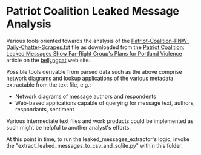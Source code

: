 # Patriot Coalition Leaked Message Analysis
Various tools oriented towards the analysis of the [Patriot-Coalition-PNW-Daily-Chatter-Scrapes.txt](https://eugeneantifa.noblogs.org/files/2020/09/Patriot-Coalition-PNW-Daily-Chatter-Scrapes.txt) file as downloaded from the [Patriot Coalition: Leaked Messages Show Far-Right Group's Plans for Portland Violence](https://www.bellingcat.com/news/2020/09/23/patriot-coalition-far-right-chat-logs-violence/) article on the [bell&iquest;ngcat](https://www.bellingcat.com) web site.

Possible tools derivable from parsed data such as the above comprise [network diagrams](https://www.data-to-viz.com/graph/network.html) and lookup applications of the various metadata extractable from the text file, e.g.:
- Network diagrams of message authors and respondents
- Web-based applications capable of querying for message text, authors, respondants, sentiment

Various intermediate text files and work products could be implemented as such might be helpful to another analyst's efforts.

At this point in time, to run the leaked_messages_extractor's logic, invoke the "extract_leaked_messages_to_csv_and_sqlite.py" within this folder.
